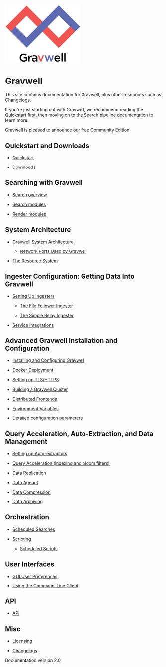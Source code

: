 # 

![](logo-name.png)

# Gravwell

This site contains documentation for Gravwell, plus other resources such as Changelogs.

If you're just starting out with Gravwell, we recommend reading the [Quickstart](quickstart/quickstart.md) first, then moving on to the [Search pipeline](search/search.md) documentation to learn more.

Gravwell is pleased to announce our free [Community Edition](https://www.gravwell.io/download)!

## Quickstart and Downloads

  * [Quickstart](quickstart/quickstart.md)

  * [Downloads](quickstart/downloads.md)

## Searching with Gravwell

  * [Search overview](search/search.md)

  * [Search modules](search/searchmodules.md)

  * [Render modules](search/rendermodules.md)

## System Architecture

  * [Gravwell System Architecture](architecture/architecture.md)

    * [Network Ports Used by Gravwell](configuration/networking.md)

  * [The Resource System](resources/resources.md)

## Ingester Configuration: Getting Data Into Gravwell

  * [Setting Up Ingesters](ingesters/ingesters.md)

    * [The File Follower Ingester](ingesters/file_follow.md)

    * [The Simple Relay Ingester](ingesters/simple_relay.md)

  * [Service Integrations](ingesters/integrations.md)

## Advanced Gravwell Installation and Configuration

  * [Installing and Configuring Gravwell](configuration/configuration.md)

  * [Docker Deployment](configuration/docker.md)

  * [Setting up TLS/HTTPS](configuration/certificates.md)

  * [Building a Gravwell Cluster](distributed/cluster.md)

  * [Distributed Frontends](distributed/frontend.md)

  * [Environment Variables](configuration/environment-variables.md)

  * [Detailed configuration parameters](configuration/parameters.md)

## Query Acceleration, Auto-Extraction, and Data Management
  
  * [Setting up Auto-extractors](configuration/autoextractors.md)
  
  * [Query Acceleration (indexing and bloom filters)](configuration/accelerators.md)

  * [Data Replication](configuration/replication.md)

  * [Data Ageout](configuration/ageout.md)

  * [Data Compression](configuration/compression.md)

  * [Data Archiving](configuration/archive.md)

## Orchestration

  * [Scheduled Searches](scripting/scheduledsearch.md)

  * [Scripting](scripting/scripting.md)

    * [Scheduled Scripts](scripting/scriptingsearch.md)

## User Interfaces

  * [GUI User Preferences](configuration/gui.md)

  * [Using the Command-Line Client](cli/cli.md)

## API

  * [API](api/api.md)

## Misc

  * [Licensing](license/license.md)

  * [Changelogs](changelog/list.md)

Documentation version 2.0
